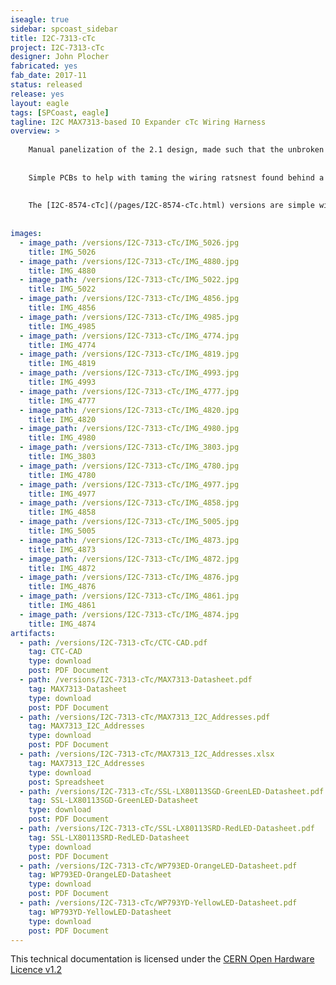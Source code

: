 ```yaml
---
iseagle: true
sidebar: spcoast_sidebar
title: I2C-7313-cTc
project: I2C-7313-cTc
designer: John Plocher
fabricated: yes
fab_date: 2017-11
status: released
release: yes
layout: eagle
tags: [SPCoast, eagle]
tagline: I2C MAX7313-based IO Expander cTc Wiring Harness
overview: >
    
    Manual panelization of the 2.1 design, made such that the unbroken board set would exactly fit the 2" spacing on the cTc machine panel.
    
    
    Simple PCBs to help with taming the wiring ratsnest found behind a CTC machine's panels by concentrating the majority of LEDs and Switches directly on a PCB.
    
    
    The [I2C-8574-cTc](/pages/I2C-8574-cTc.html) versions are simple wiring-to-I2C adapters, these 2.1 versions are mounting plates for switches and LEDs as well.
    
    
images:
  - image_path: /versions/I2C-7313-cTc/IMG_5026.jpg
    title: IMG_5026
  - image_path: /versions/I2C-7313-cTc/IMG_4880.jpg
    title: IMG_4880
  - image_path: /versions/I2C-7313-cTc/IMG_5022.jpg
    title: IMG_5022
  - image_path: /versions/I2C-7313-cTc/IMG_4856.jpg
    title: IMG_4856
  - image_path: /versions/I2C-7313-cTc/IMG_4985.jpg
    title: IMG_4985
  - image_path: /versions/I2C-7313-cTc/IMG_4774.jpg
    title: IMG_4774
  - image_path: /versions/I2C-7313-cTc/IMG_4819.jpg
    title: IMG_4819
  - image_path: /versions/I2C-7313-cTc/IMG_4993.jpg
    title: IMG_4993
  - image_path: /versions/I2C-7313-cTc/IMG_4777.jpg
    title: IMG_4777
  - image_path: /versions/I2C-7313-cTc/IMG_4820.jpg
    title: IMG_4820
  - image_path: /versions/I2C-7313-cTc/IMG_4980.jpg
    title: IMG_4980
  - image_path: /versions/I2C-7313-cTc/IMG_3803.jpg
    title: IMG_3803
  - image_path: /versions/I2C-7313-cTc/IMG_4780.jpg
    title: IMG_4780
  - image_path: /versions/I2C-7313-cTc/IMG_4977.jpg
    title: IMG_4977
  - image_path: /versions/I2C-7313-cTc/IMG_4858.jpg
    title: IMG_4858
  - image_path: /versions/I2C-7313-cTc/IMG_5005.jpg
    title: IMG_5005
  - image_path: /versions/I2C-7313-cTc/IMG_4873.jpg
    title: IMG_4873
  - image_path: /versions/I2C-7313-cTc/IMG_4872.jpg
    title: IMG_4872
  - image_path: /versions/I2C-7313-cTc/IMG_4876.jpg
    title: IMG_4876
  - image_path: /versions/I2C-7313-cTc/IMG_4861.jpg
    title: IMG_4861
  - image_path: /versions/I2C-7313-cTc/IMG_4874.jpg
    title: IMG_4874
artifacts:
  - path: /versions/I2C-7313-cTc/CTC-CAD.pdf
    tag: CTC-CAD
    type: download
    post: PDF Document
  - path: /versions/I2C-7313-cTc/MAX7313-Datasheet.pdf
    tag: MAX7313-Datasheet
    type: download
    post: PDF Document
  - path: /versions/I2C-7313-cTc/MAX7313_I2C_Addresses.pdf
    tag: MAX7313_I2C_Addresses
    type: download
    post: PDF Document
  - path: /versions/I2C-7313-cTc/MAX7313_I2C_Addresses.xlsx
    tag: MAX7313_I2C_Addresses
    type: download
    post: Spreadsheet
  - path: /versions/I2C-7313-cTc/SSL-LX80113SGD-GreenLED-Datasheet.pdf
    tag: SSL-LX80113SGD-GreenLED-Datasheet
    type: download
    post: PDF Document
  - path: /versions/I2C-7313-cTc/SSL-LX80113SRD-RedLED-Datasheet.pdf
    tag: SSL-LX80113SRD-RedLED-Datasheet
    type: download
    post: PDF Document
  - path: /versions/I2C-7313-cTc/WP793ED-OrangeLED-Datasheet.pdf
    tag: WP793ED-OrangeLED-Datasheet
    type: download
    post: PDF Document
  - path: /versions/I2C-7313-cTc/WP793YD-YellowLED-Datasheet.pdf
    tag: WP793YD-YellowLED-Datasheet
    type: download
    post: PDF Document
---
```



This technical documentation is licensed under the [CERN Open Hardware Licence v1.2](http://www.ohwr.org/attachments/2388/cern_ohl_v_1_2.txt)
